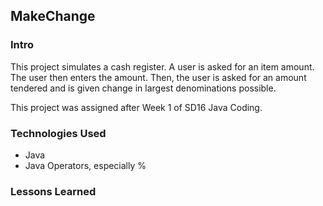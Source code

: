 ## MakeChange

### Intro
This project simulates a cash register. A user is asked for an item amount. The user then enters the amount. Then, the user is asked for an amount tendered and is given change in largest denominations possible.

This project was assigned after Week 1 of SD16 Java Coding.

### Technologies Used
* Java
* Java Operators, especially %


### Lessons Learned
